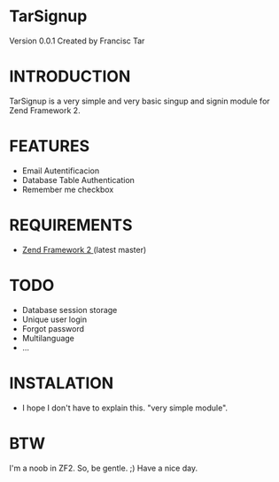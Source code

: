 TarSignup
==========
Version 0.0.1 Created by Francisc Tar

INTRODUCTION
=============
TarSignup is a very simple and very basic singup and signin module for Zend Framework 2.

FEATURES
========
- Email Autentificacion
- Database Table Authentication
- Remember me checkbox

REQUIREMENTS
=============
- <a href="https://github.com/zendframework/zf2">Zend Framework 2 </a> (latest master)

TODO
=====
- Database session storage
- Unique user login
- Forgot password
- Multilanguage
- ...

INSTALATION
============
- I hope I don't have to explain this. "very simple module".

BTW
====
I'm a noob in ZF2. So, be gentle. ;) Have a nice day.
